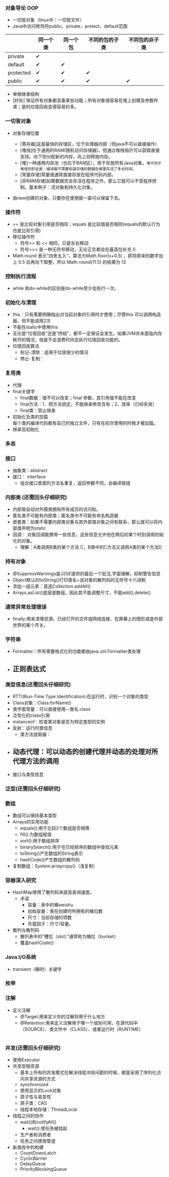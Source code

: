 ### 对象导论  OOP
- 一切皆对象（linux中：一切皆文件）
- Java中访问修饰符public、private、protect、default范围
 
 |       |同一个类  |同一个包|不同的包的子类 |不同包的非子类|
 |---|---|---|---|---|
 |  private|✔| | |
 | default |✔|✔|
 |protected|✔|✔|✔| |
 |public|✔|✔|✔|✔|

- 单根继承结构
 - [好处] 保证所有对象都具备某些功能；所有对象很容易在堆上创建及参数传递；是的垃圾回收变得容易的多。
 
 
 ### 一切皆对象
- 对象存储位置
    - [寄存器]这是最快的存储区，位于处理器内部（但java不可以直接操作） 
    - [堆栈]位于通用的RAM(随机访问存储器)，但通过堆栈指针可以获取直接支持。向下则分配新的内存，向上则释放内存。
    - [堆]一种通用内存池（也位于RAM区），用于存放所有Java对象。`堆不同于堆栈的好处是：编译器不需要知道存储的数据在堆里存活了多长时间。`
    - [常量存储]常量值通常直接存放在程序代码内部。
    - [非RAM存储]如果数据完全存活在程序之外，那么它就可以不受程序控制。基本例子：流对象和持久化对象。
 
- 由new创建的对象，只要你在使用就一直可以保留下去。
 
 
 ### 操作符
- == 是比较对象引用是否相同；equals 是比较值是否相同(equals的默认行为也是比较引用)
- 移位操作符
    - 符号>> 和 << 相同，只是左右移动
    - 符号>>> 是一种无符号移动，无论正负都会在最高位补充 0
- Math.round 表示"四舍五入"，算法为Math.floor(x+0.5) ，即将原来的数字加上 0.5 后再向下取整，所以 Math.round(11.5) 的结果为 12
 
 
 ### 控制执行流程
- while 和do-while的区别是do-while至少会执行一次。
 
 
  
 ### 初始化与清理
 - this：只有需要明确指出对当前对象的引用时才使用；尽管this 可以调用构造器，但不能调用2次
 - 不能在static中使用this
 - 无论是“垃圾回收”还是“终结”，都不一定保证会发生。如果JVM并未面临内存耗尽的情况，他是不会浪费时间去执行垃圾回收功能的。
 - 垃圾回收算法
     - 标记-清除：适用于垃圾很少的情况
     - 停止-复制：
 
 ### 复用类
 -  代理
 - final关键字
    - final数据：值不可以改变；final 参数，其引用值不能在改变
    - final方法：1、把方法锁定，不能继承修改含有；2、效率（已经失效）
    - final类：禁止继承
 - 初始化及类的加载<br/>
    每个类的编译代码都有自己的独立文件，只有在初次使用的时候才被加载。
 - 继承及初始化
    
 
 ### 多态
 
 ### 接口
 - 抽象类：abstract
 - 接口： interface
    - 组合接口里面的方法名重复，返回参数不同，会编译报错
   
 ### 内部类 (还需回头仔细研究)
 - 内部类自动对外围类拥有所有成员的访问权。
 - 匿名类不可能有内部类；匿名类中不可能有命名构造器
 - 嵌套类：如果不需要内部类对象与其外部类对象之间有联系，那么就可以将内部类声明为static
 - 回调： 对象回调能携带一些信息，这些信息允许他在稍后的某个时刻调用初始化的对象。
    - 理解：A类调用B类的某个方法 C，B类中的C方法又调用A类的某个方法D
 
 ### 持有对象
 - @SuppressWarnings是J2SE提供的最后一个批注,字面理解，抑制警告信息
 - Object默认的toString()打印类名+该对象的散列码的无符号十六进制
 - 添加一组元素：首选Collection.addAll()
 - Arrays.asList()底层是数组，因此其不能调整尺寸，不能add(),delete()
 
 ### 通常异常处理错误
 - finally:用来清理资源，已经打开的文件或网络连接、在屏幕上的图形或是外部世界的某个开关。
 
 ### 字符串
 - Formatter：所有需要格式化的功能都由java.util.Formatter类处理
 - 正则表达式
    - 
    
 
 ### 类型信息(还需回头仔细研究)
 - RTTI(Run-Time Type Identification):在运行时，识别一个对象的类型
 - Class对象：Class.forName()
 - 类字面常量：可以直接使用--类名.class
 - 泛型化的class引用
 - instanceof：检查某对象是否为特定类型的实例
 - 反射：运行时类信息
    - 类方法提取器：
 - 动态代理：可以动态的创建代理并动态的处理对所代理方法的调用
    -
 - 接口与类型信息

 ### 泛型(还需回头仔细研究)

 ### 数组
 - 数组可以保持基本类型
 - Arrays的实用功能
    - equals():用于比较2个数组是否相等
    - fill():为数组赋值
    - sort():用于数组排序
    - binarySearch():用于在已经排序的数组中查找元素
    - toString()产生数组的String表示
    - hashCode()产生数组的散列码
 - 复制数组：System.arraycopy()（浅复制）


 ### 容器深入研究
 - HashMap使用了散列码来提高查询速度。
    - 术语
        - 容量：表中的桶weishu
        - 初始容量：表在创建时所拥有的桶位数
        - 尺寸：当前存储的项数
        - 负载因子：尺寸/容量。
 - 散列与散列码
    - 散列表中的“槽位（slot）”通常称为桶位（bucket）
    - 覆盖hashCode():
 
 
 ### Java I/O系统
 - transient（瞬时）关键字

 ### 枚举

 ### 注解
 - 定义注解
    - @Target:用来定义你的注解将用于什么地方
    - @Retention:用来定义注解用于哪一个级别可用，在源代码中（SOURCE）、类文件中（CLASS）、或者运行时（RUNTIME）

<img>

 ### 并发(还需回头仔细研究)
 - 使用Executor
 - 共享受限资源
    - 基本上所有的并发模式在解决线程冲突问题的时候，都是采用了序列化访问共享资源的方式
    - synchronized
    - 使用显示的Lock对象
    - 原子性与易变性
    - 原子类：CAS
    - 线程本地存储：ThreadLocal
 - 线程之间的协作
    - wait()和notifyAll()
        - wait():使任务被挂起
    - 生产者和消费者
    - 任务之间使用管道
 - 新类库中的构建
    - CountDownLatch
    - CyclicBarrier
    - DelayQueue
    - PriorityBlockingQueue


 
 
 
 
 
 
 
 
 
 
 
 